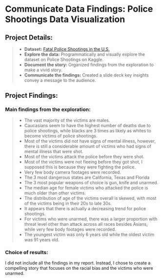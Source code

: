 # Communicate Data Findings: Police Shootings Data Visualization

## Project Details:

>- **Dataset:** [Fatal Police Shootings in the U.S.](https://www.kaggle.com/kwullum/fatal-police-shootings-in-the-us)
>- **Explore the data:** Programmatically and visually explore the dataset on Police Shootings on Kaggle.
>- **Document the story:** Organized findings from the exploration to make a vivid story.
>- **Communicate the findings:** Created a slide deck key insights convey a message to the audience.

## Project Findings:

### Main findings from the exploration:
> - The vast majority of the victims are males.
> - Caucasians seem to have the highest number of deaths due to police shootings, while blacks are 3 times as likely as whites to become victims of police shootings.
> - Most of the victims did not have signs of mental illness, however, there is still a considerable amount of victims who had signs of mental illness that were shot. 
> - Most of the victims attack the police before they were shot.
> - Most of the victims were not fleeing before they got shot, I supposed this is because they were fighting the police.
> - Very few body camera footages were recorded.
> - The 3 most dangerous states are California, Texas and Florida
> - The 3 most popular weapons of choice is gun, knife and unarmed.
> - The median age for female victims who attacked the police is much older than other victims.
> - The distribution of age of the victims overall is skewed, with most of the victims being in their 20s to late 30s.
> - It appears that there is actually a decreasing trend for police shootings. 
> - For victims who were unarmed, there was a larger proportion with threat level other than attack across all races besides Asians, while very few body footages were recorded.
> - The youngest victim was only 6 years old while the oldest victim was 91 years old.

### Choice of results: 
I did not include all the findings in my report. Instead, I chose to create a compelling story that focuses on the racial bias and the victims who were unarmed. 


```python

```

